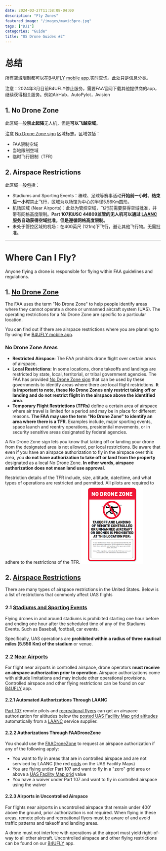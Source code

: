 ```yaml
---
date: 2024-03-27T11:58:08-04:00
description: "Fly Zones"
featured_image: "/images/mavic3pro.jpg"
tags: ["DJI"]
categories: "Guide"
title: "US Drone Guides #2"
---
```



# 总结

所有空域限制都可以在[B4UFLY mobile app](https://www.faa.gov/uas/recreational_fliers/where_can_i_fly/b4ufly).实时查询。此处只是信息分类。

注意：2024年3月目前B4UFLY停止服务，需要FAA官网下载其他提供商的app，继续获得相关服务。例如AirHub，AutoPylot，Avision

## 1. No Drone Zone

此区域一般**禁止起降**无人机，但是**可以飞越空域**。

注意 [No Drone Zone sign](https://www.faa.gov/uas/resources/community_engagement/no_drone_zone#entity) 区域标志。区域包括：

- FAA限制空域
- 当地限制空域
- 临时飞行限制（TFR）



## 2. Airspace Restrictions

此区域一般包括：

- Stadiums and Sporting Events：棒球、足球等赛事活动**开始前一小时、结束后一小时**禁止飞行，区域为以场馆为中心的半径5.56Km圆形。
- 机场区域 (Near Airports)：此处为管控空域，飞行前需要获得空域批准，并带有网格高度限制。**Part 107和USC 44809监管的无人机可以通过 [LAANC](https://www.faa.gov/uas/programs_partnerships/data_exchange) 服务自动获得空域批准，但是遵循网格高度限制。**
- 未处于管控区域的机场：在400英尺 (121m)下飞行，避让其他飞行物。无需批准。

***

# Where Can I Fly?

Anyone flying a drone is responsible for flying within FAA guidelines and regulations.

## 1. [No Drone Zone](https://www.faa.gov/uas/resources/community_engagement/no_drone_zone)

The FAA uses the term "No Drone Zone" to help people identify areas where they cannot operate a drone or unmanned aircraft system (UAS). The operating restrictions for a No Drone Zone are specific to a particular location.

You can find out if there are airspace restrictions where you are planning to fly using the [B4UFLY mobile app](https://www.faa.gov/uas/recreational_fliers/where_can_i_fly/b4ufly).

### No Drone Zone Areas

- **Restricted Airspace:** The FAA prohibits drone flight over certain areas of airspace.
- **Local Restrictions:** In some locations, drone takeoffs and landings are restricted by state, local, territorial, or tribal government agencies. The FAA has provided [No Drone Zone sign](https://www.faa.gov/uas/resources/community_engagement/no_drone_zone#entity) that can be used by these governments to identify areas where there are local flight restrictions. **It is important to note, these No Drone Zones only restrict taking off or landing and do not restrict flight in the airspace above the identified area**.
- **Temporary Flight Restrictions (TFRs)** define a certain area of airspace where air travel is limited for a period and may be in place for different reasons. **The FAA may use the term "No Drone Zone" to identify an area where there is a TFR**. Examples include, major sporting events, space launch and reentry operations, presidential movements, or in security sensitive areas designated by federal agencies.



A No Drone Zone sign lets you know that taking off or landing your drone from the designated area is not allowed, per local restrictions. Be aware that even if you have an airspace authorization to fly in the airspace over this area, you **do not have authorization to take off or land from the property** designated as a local No Drone Zone. **In other words, airspace authorization does not mean land use approval**.

Restriction details of the TFR include, size, altitude, date/time, and what types of operations are restricted and permitted. All pilots are required to adhere to the restrictions of the TFR.
![no_drone_zone_sign_thumb](/images/no_drone_zone_sign_thumb.jpg)

## 2. [Airspace Restrictions](https://www.faa.gov/uas/recreational_fliers/where_can_i_fly/airspace_restrictions)

There are many types of airspace restrictions in the United States. Below is a list of restrictions that commonly affect UAS flights

### 2.1 [Stadiums and Sporting Events](https://www.faa.gov/uas/recreational_fliers/where_can_i_fly/airspace_restrictions/sports_stadiums)

Flying drones in and around stadiums is prohibited starting one hour before and ending one hour after the scheduled time of any of the Stadiums Events. Such as Baseball, football, car events.

Specifically, UAS operations are **prohibited within a radius of three nautical miles (5.556 Km) of the stadium** or venue.

### 2.2 [Near Airports](https://www.faa.gov/uas/recreational_fliers/where_can_i_fly/airspace_restrictions/flying_near_airports)

For flight near airports in controlled airspace, drone operators **must receive an airspace authorization prior to operation.** Airspace authorizations come with altitude limitations and may include other operational provisions. Controlled airspace and other flying restrictions can be found on our [B4UFLY](https://www.faa.gov/uas/recreational_fliers/where_can_i_fly/b4ufly) app.

#### 2.2.1 Automated Authorizations Through LAANC

[Part 107](https://www.faa.gov/uas/commercial_operators) remote pilots and [recreational flyers](https://www.faa.gov/uas/recreational_fliers) can get an airspace authorization for altitudes below the [posted UAS Facility Map grid altitudes](https://www.faa.gov/uas/commercial_operators/uas_facility_maps) automatically from a [LAANC](https://www.faa.gov/uas/programs_partnerships/data_exchange) service supplier.

#### 2.2.2 Authorizations Through FAADroneZone

You should use the [FAADroneZone](https://faadronezone.faa.gov/#/) to request an airspace authorization if any of the following apply:

- You want to fly in areas that are in controlled airspace and are not serviced by LAANC (the red [grids](https://www.faa.gov/uas/commercial_operators/uas_facility_maps) on the UAS Facility Maps)
- You are flying under Part 107 and want to fly in a "zero" grid area or above a [UAS Facility Map grid](https://www.faa.gov/uas/commercial_operators/uas_facility_maps) value
- You have a waiver under Part 107 and want to fly in controlled airspace using the waiver

#### 2.2.3 Airports in Uncontrolled Airspace

For flights near airports in uncontrolled airspace that remain under 400’ above the ground, prior authorization is not required. When flying in these areas, remote pilots and recreational flyers must be aware of and avoid traffic patterns and takeoff and landing areas. 

A drone must not interfere with operations at the airport must yield right-of-way to all other aircraft. Uncontrolled airspace and other flying restrictions can be found on our [B4UFLY](https://www.faa.gov/uas/recreational_fliers/where_can_i_fly/b4ufly) app.







